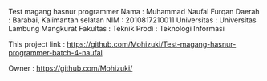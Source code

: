 Test magang hasnur programmer
Nama : Muhammad Naufal Furqan
Daerah : Barabai, Kalimantan selatan
NIM : 2010817210011
Universitas : Universitas Lambung Mangkurat
Fakultas : Teknik
Prodi : Teknologi Informasi

This project link : https://github.com/Mohizuki/Test-magang-hasnur-programmer-batch-4-naufal

Owner : https://github.com/Mohizuki/
